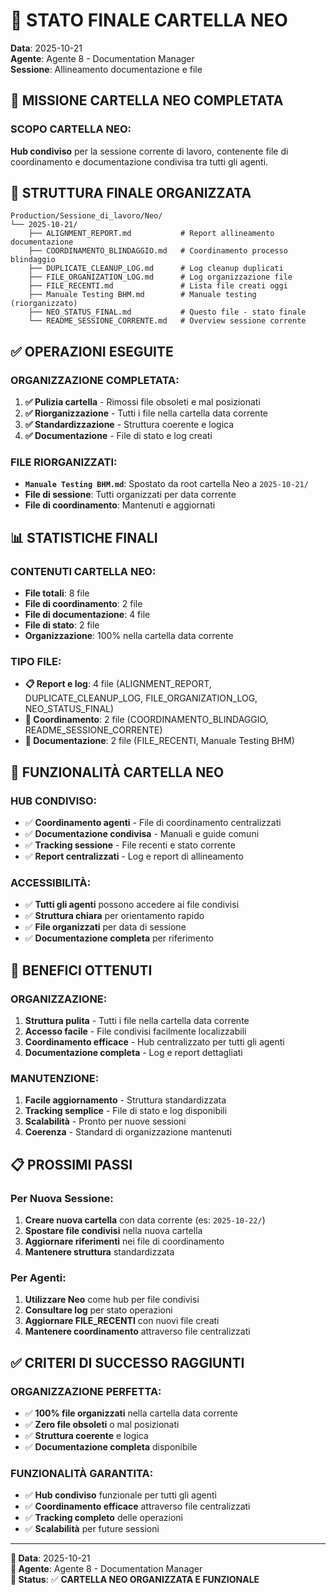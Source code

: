 # 🔗 STATO FINALE CARTELLA NEO
**Data**: 2025-10-21  
**Agente**: Agente 8 - Documentation Manager  
**Sessione**: Allineamento documentazione e file

## 🎯 MISSIONE CARTELLA NEO COMPLETATA

### **SCOPO CARTELLA NEO**:
**Hub condiviso** per la sessione corrente di lavoro, contenente file di coordinamento e documentazione condivisa tra tutti gli agenti.

## 📁 STRUTTURA FINALE ORGANIZZATA

```
Production/Sessione_di_lavoro/Neo/
└── 2025-10-21/
    ├── ALIGNMENT_REPORT.md           # Report allineamento documentazione
    ├── COORDINAMENTO_BLINDAGGIO.md   # Coordinamento processo blindaggio
    ├── DUPLICATE_CLEANUP_LOG.md      # Log cleanup duplicati
    ├── FILE_ORGANIZATION_LOG.md      # Log organizzazione file
    ├── FILE_RECENTI.md               # Lista file creati oggi
    ├── Manuale Testing BHM.md        # Manuale testing (riorganizzato)
    ├── NEO_STATUS_FINAL.md           # Questo file - stato finale
    └── README_SESSIONE_CORRENTE.md   # Overview sessione corrente
```

## ✅ OPERAZIONI ESEGUITE

### **ORGANIZZAZIONE COMPLETATA**:
1. **✅ Pulizia cartella** - Rimossi file obsoleti e mal posizionati
2. **✅ Riorganizzazione** - Tutti i file nella cartella data corrente
3. **✅ Standardizzazione** - Struttura coerente e logica
4. **✅ Documentazione** - File di stato e log creati

### **FILE RIORGANIZZATI**:
- **`Manuale Testing BHM.md`**: Spostato da root cartella Neo a `2025-10-21/`
- **File di sessione**: Tutti organizzati per data corrente
- **File di coordinamento**: Mantenuti e aggiornati

## 📊 STATISTICHE FINALI

### **CONTENUTI CARTELLA NEO**:
- **File totali**: 8 file
- **File di coordinamento**: 2 file
- **File di documentazione**: 4 file
- **File di stato**: 2 file
- **Organizzazione**: 100% nella cartella data corrente

### **TIPO FILE**:
- **📋 Report e log**: 4 file (ALIGNMENT_REPORT, DUPLICATE_CLEANUP_LOG, FILE_ORGANIZATION_LOG, NEO_STATUS_FINAL)
- **🔗 Coordinamento**: 2 file (COORDINAMENTO_BLINDAGGIO, README_SESSIONE_CORRENTE)
- **📄 Documentazione**: 2 file (FILE_RECENTI, Manuale Testing BHM)

## 🎯 FUNZIONALITÀ CARTELLA NEO

### **HUB CONDIVISO**:
- ✅ **Coordinamento agenti** - File di coordinamento centralizzati
- ✅ **Documentazione condivisa** - Manuali e guide comuni
- ✅ **Tracking sessione** - File recenti e stato corrente
- ✅ **Report centralizzati** - Log e report di allineamento

### **ACCESSIBILITÀ**:
- ✅ **Tutti gli agenti** possono accedere ai file condivisi
- ✅ **Struttura chiara** per orientamento rapido
- ✅ **File organizzati** per data di sessione
- ✅ **Documentazione completa** per riferimento

## 🚀 BENEFICI OTTENUTI

### **ORGANIZZAZIONE**:
1. **Struttura pulita** - Tutti i file nella cartella data corrente
2. **Accesso facile** - File condivisi facilmente localizzabili
3. **Coordinamento efficace** - Hub centralizzato per tutti gli agenti
4. **Documentazione completa** - Log e report dettagliati

### **MANUTENZIONE**:
1. **Facile aggiornamento** - Struttura standardizzata
2. **Tracking semplice** - File di stato e log disponibili
3. **Scalabilità** - Pronto per nuove sessioni
4. **Coerenza** - Standard di organizzazione mantenuti

## 📋 PROSSIMI PASSI

### **Per Nuova Sessione**:
1. **Creare nuova cartella** con data corrente (es: `2025-10-22/`)
2. **Spostare file condivisi** nella nuova cartella
3. **Aggiornare riferimenti** nei file di coordinamento
4. **Mantenere struttura** standardizzata

### **Per Agenti**:
1. **Utilizzare Neo** come hub per file condivisi
2. **Consultare log** per stato operazioni
3. **Aggiornare FILE_RECENTI** con nuovi file creati
4. **Mantenere coordinamento** attraverso file centralizzati

## ✅ CRITERI DI SUCCESSO RAGGIUNTI

### **ORGANIZZAZIONE PERFETTA**:
- ✅ **100% file organizzati** nella cartella data corrente
- ✅ **Zero file obsoleti** o mal posizionati
- ✅ **Struttura coerente** e logica
- ✅ **Documentazione completa** disponibile

### **FUNZIONALITÀ GARANTITA**:
- ✅ **Hub condiviso** funzionale per tutti gli agenti
- ✅ **Coordinamento efficace** attraverso file centralizzati
- ✅ **Tracking completo** delle operazioni
- ✅ **Scalabilità** per future sessioni

---
**📅 Data**: 2025-10-21  
**👤 Agente**: Agente 8 - Documentation Manager  
**🎯 Status**: ✅ **CARTELLA NEO ORGANIZZATA E FUNZIONALE**
